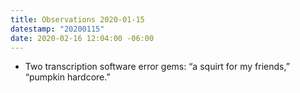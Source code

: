 ```yaml
---
title: Observations 2020-01-15
datestamp: "20200115"
date: 2020-02-16 12:04:00 -06:00
---
```


- Two transcription software error gems: “a squirt for my friends,” “pumpkin hardcore.”
